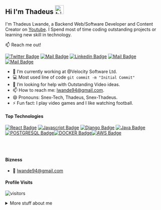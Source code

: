 ## Hi I'm Thadeus <img src="https://user-images.githubusercontent.com/1303154/88677602-1635ba80-d120-11ea-84d8-d263ba5fc3c0.gif" width="28px" alt="hi">

I'm Thadeus Lwande, a Backend Web/Software Developer and Content Creator on [Youtube](https://www.youtube.com/channel/UC_5NQKJ8oyYxXa9bdx5xfRw). I Spend most of time coding outstanding projects or learning new skill in technology.

:mailbox: Reach me out!

[![Twitter Badge](https://img.shields.io/badge/-@SnexThadeus-1ca0f1?style=flat&labelColor=1ca0f1&logo=twitter&logoColor=white&link=https://twitter.com/SnexThadeus)](https://twitter.com/SnexThadeus) [![Mail Badge](https://img.shields.io/badge/-SnexTech-e74c3c?style=flat&labelColor=e74c3c&logo=youtube&logoColor=white)](https://www.youtube.com/channel/UC_5NQKJ8oyYxXa9bdx5xfRw) [![Linkedin Badge](https://img.shields.io/badge/-SnexThadeus-0e76a8?style=flat&labelColor=0e76a8&logo=linkedin&logoColor=white)](https://www.linkedin.com/in/thadeus-odhiambo-3a69841b1/) [![Mail Badge](https://img.shields.io/badge/-@SnexThadeus-e84393?style=flat&labelColor=e84393&logo=instagram&logoColor=white)](https://www.instagram.com/snexthadeus/) [![Mail Badge](https://img.shields.io/badge/-Thadeus-c0392b?style=flat&labelColor=c0392b&logo=gmail&logoColor=white)](mailto:lwande94@gmail.com)

<!-- TODO: Add last video link -->

- 🔭 I’m currently working at @Velocity Software Ltd.
- :computer: Most used line of code `git commit -m "Initial Commit"`
- 🤔 I’m looking for help with Outstanding Video ideas.
- 📫 How to reach me: lwande94@gmail.com.
- 😄 Pronouns: Snex-Tech, Thadeus, Snex-Thadeus.
- ⚡ Fun fact: I play video games and I like watching football.

#### Top Technologies

<!-- TODO: Make technologies links takes you to repositories -->

[![React Badge](https://img.shields.io/badge/-PYTHON-61DBFB?style=for-the-badge&labelColor=black&logo=PYTHON&logoColor=61DBFB)](#) [![Javascript Badge](https://img.shields.io/badge/-Javascript-F0DB4F?style=for-the-badge&labelColor=black&logo=javascript&logoColor=F0DB4F)](#) [![Django Badge](https://img.shields.io/badge/-DJANGO-007acc?style=for-the-badge&labelColor=black&logo=django&logoColor=007acc)](#) [![Java Badge](https://img.shields.io/badge/-JAVA-3C873A?style=for-the-badge&labelColor=black&logo=java&logoColor=3C873A)](#) [![POSTGRESQL Badge](https://img.shields.io/badge/-POSTGRESQL-9900ff?style=for-the-badge&labelColor=black&logo=postgresql&logoColor=007acc)](#)[![DOCKER Badge](https://img.shields.io/badge/-DOCKER-e535ab?style=for-the-badge&labelColor=black&logo=docker&logoColor=007acc)](#)[![AWS Badge](https://img.shields.io/badge/-AWS-e535ab?style=for-the-badge&labelColor=black&logo=aws&logoColor=007acc)](#)

<!-- ### Tutorials

[<img align="left" alt="React" width="26px" src="https://raw.githubusercontent.com/github/explore/80688e429a7d4ef2fca1e82350fe8e3517d3494d/topics/react/react.png" />][reactplaylist]

[<img align="left" alt="HTML5" width="26px" src="https://raw.githubusercontent.com/github/explore/80688e429a7d4ef2fca1e82350fe8e3517d3494d/topics/html/html.png" />][htmltutorial]

[<img align="left" alt="JavaScript" width="26px" src="https://raw.githubusercontent.com/github/explore/80688e429a7d4ef2fca1e82350fe8e3517d3494d/topics/javascript/javascript.png" />][javascripttutorial]

[<img align="left" alt="Visual Studio Code" width="26px" src="https://raw.githubusercontent.com/github/explore/80688e429a7d4ef2fca1e82350fe8e3517d3494d/topics/visual-studio-code/visual-studio-code.png" />][vscodetutorial]

<img align="left" alt="Sass" width="26px" src="https://raw.githubusercontent.com/github/explore/80688e429a7d4ef2fca1e82350fe8e3517d3494d/topics/sass/sass.png" />

<img align="left" alt="Node.js" width="26px" src="https://raw.githubusercontent.com/github/explore/80688e429a7d4ef2fca1e82350fe8e3517d3494d/topics/nodejs/nodejs.png" />

<img align="left" alt="GraphQL" width="26px" src="https://raw.githubusercontent.com/github/explore/80688e429a7d4ef2fca1e82350fe8e3517d3494d/topics/graphql/graphql.png" />

<img align="left" alt="Deno" width="26px" src="https://raw.githubusercontent.com/github/explore/361e2821e2dea67711cde99c9c40ed357061cf27/topics/deno/deno.png" />

<img align="left" alt="SQL" width="26px" src="https://raw.githubusercontent.com/github/explore/80688e429a7d4ef2fca1e82350fe8e3517d3494d/topics/sql/sql.png" />

<img align="left" alt="MySQL" width="26px" src="https://raw.githubusercontent.com/github/explore/80688e429a7d4ef2fca1e82350fe8e3517d3494d/topics/mysql/mysql.png" />

<img align="left" alt="Git" width="26px" src="https://raw.githubusercontent.com/github/explore/80688e429a7d4ef2fca1e82350fe8e3517d3494d/topics/git/git.png" />

<img align="left" alt="MongoDB" width="26px" src="https://raw.githubusercontent.com/github/explore/80688e429a7d4ef2fca1e82350fe8e3517d3494d/topics/mongodb/mongodb.png" /> -->

<br />
<br />

#### Bizness
- :email: lwande94@gmail.com


#### Profile Visits 

![visitors](https://visitor-badge.glitch.me/badge?page_id=Snex-Thadeus.Snex-Thadeus)

<details>
<summary>
  More stuff about me
</summary>

<br >

I love sharing knowledge and putting tutorials, courses and posts together for helping other developers, and that's why Snex-Tech Programmer Youtube Channel exists!

#### What is Snex-Tech Programmer?

Snex-Tech Programmer is a youtube channel for learning Web development, coding, design and IT related stuffs. Including new technologies and frameworks and anything really related to development world.



<!--START_SECTION:waka-->


#### Github Stats

![SnexThadeus's github stats](https://github-readme-stats.vercel.app/api?username=Snex-Thadeus&count_private=true&theme=tokyonight&hide=contribs,prs)

</details>


[reactplaylist]: https://www.youtube.com/watch?v=KxXXEL-k47Y&list=PLvXDmnBbOF7RnYiZvDwl2Pzcs2kfi10wd
[vscodetutorial]: https://www.youtube.com/watch?v=Bkie2ai8qeE&t=8s
[htmltutorial]: https://www.youtube.com/watch?v=VK6MXVxOsws&t=27s
[javascripttutorial]: https://www.youtube.com/watch?v=D-LHKvmX37E
